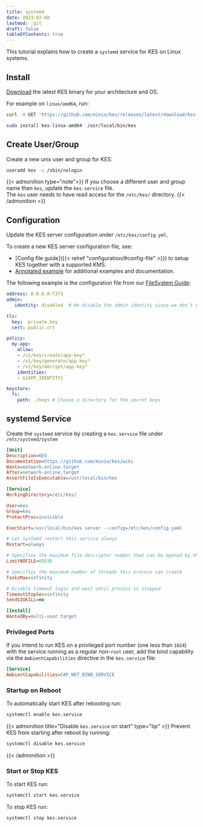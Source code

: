 ```yaml
---
title: systemd
date: 2023-02-08
lastmod: :git
draft: false
tableOfContents: true
---
```


This tutorial explains how to create a `systemd` service for KES on Linux systems.

## Install 

[Download](https://github.com/minio/kes/releases/latest) the latest KES binary for your architecture and OS.

For example on `linux/amd64`, run:

```sh
curl -X GET 'https://github.com/minio/kes/releases/latest/download/kes-linux-amd64' --output kes-linux-amd64
```

```sh
sudo install kes-linux-amd64  /usr/local/bin/kes
```

## Create User/Group

Create a new unix user and group for KES:

```sh
useradd kes -s /sbin/nologin
```

{{< admonition type="note">}}
If you choose a different user and group name than `kes`, update the `kes.service` file.  
The `kes` user needs to have read access for the `/etc/kes/` directory.
{{< /admonition >}}
 
## Configuration

Update the KES server configuration under `/etc/kes/config.yml`.

To create a new KES server configuration file, see:
- [Config file guide]({{< relref "configuration/#config-file" >}}) to setup KES together with a supported KMS.
- [Annotated example](https://github.com/minio/kes/blob/master/server-config.yaml) for additional examples and documentation.

The following example is the configuration file from our [FileSystem Guide](https://github.com/minio/kes/wiki/Filesystem-Keystore):

```yml
address: 0.0.0.0:7373
admin:
   identity: disabled  # We disable the admin identity since we don't need it in this guide 

tls:
  key:  private.key
  cert: public.crt

policy:
  my-app: 
    allow:
    - /v1/key/create/app-key*
    - /v1/key/generate/app-key*
    - /v1/key/decrypt/app-key*
    identities:
    - ${APP_IDENTITY}

keystore:
  fs:
    path: ./keys # Choose a directory for the secret keys
```

## systemd Service

Create the `systemd` service by creating a `kes.service` file under `/etc/systemd/system`

```ini
[Unit]
Description=KES
Documentation=https://github.com/minio/kes/wiki
Wants=network-online.target
After=network-online.target
AssertFileIsExecutable=/usr/local/bin/kes

[Service]
WorkingDirectory=/etc/kes/

User=kes
Group=kes
ProtectProc=invisible

ExecStart=/usr/local/bin/kes server --config=/etc/kes/config.yaml

# Let systemd restart this service always
Restart=always

# Specifies the maximum file descriptor number that can be opened by this process
LimitNOFILE=65536

# Specifies the maximum number of threads this process can create
TasksMax=infinity

# Disable timeout logic and wait until process is stopped
TimeoutStopSec=infinity
SendSIGKILL=no

[Install]
WantedBy=multi-user.target
```

### Privileged Ports 

If you intend to run KES on a privileged port number (one less than `1024`) with the service running as a regular non-`root` user, add the bind capability via the  `AmbientCapabilities` directive in the `kes.service` file:

```ini
[Service]
AmbientCapabilities=CAP_NET_BIND_SERVICE
```

### Startup on Reboot

To automatically start KES after rebooting run:

```sh
systemctl enable kes.service
```

{{< admonition title="Disable `kes.service` on start" type="tip" >}}
Prevent KES from starting after reboot by running: 

```sh
systemctl disable kes.service
```
{{< /admonition >}}

### Start or Stop KES

To start KES run:

```sh
systemctl start kes.service
```

To stop KES run:
```sh
systemctl stop kes.service
```
